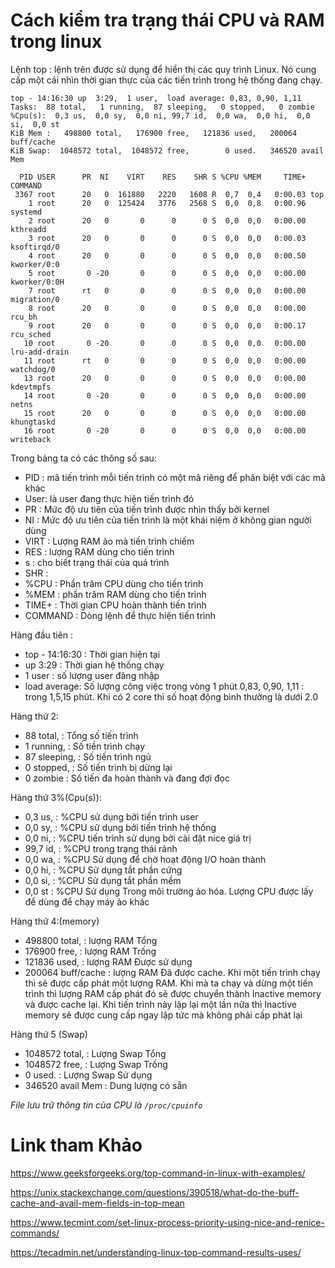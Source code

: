 #  Cách kiểm tra trạng thái CPU và RAM trong linux
Lệnh top : lệnh trên được sử dụng để hiển thị các quy trình Linux. Nó cung cấp một cái nhìn thời gian thực của các tiến trình trong hệ thống đang chạy. 


```
top - 14:16:30 up  3:29,  1 user,  load average: 0,83, 0,90, 1,11
Tasks:  88 total,   1 running,  87 sleeping,   0 stopped,   0 zombie
%Cpu(s):  0,3 us,  0,0 sy,  0,0 ni, 99,7 id,  0,0 wa,  0,0 hi,  0,0 si,  0,0 st
KiB Mem :   498800 total,   176900 free,   121836 used,   200064 buff/cache
KiB Swap:  1048572 total,  1048572 free,        0 used.   346520 avail Mem 

  PID USER      PR  NI    VIRT    RES    SHR S %CPU %MEM     TIME+ COMMAND                 
 3367 root      20   0  161880   2220   1608 R  0,7  0,4   0:00.03 top                     
    1 root      20   0  125424   3776   2568 S  0,0  0,8   0:00.96 systemd                 
    2 root      20   0       0      0      0 S  0,0  0,0   0:00.00 kthreadd                
    3 root      20   0       0      0      0 S  0,0  0,0   0:00.03 ksoftirqd/0             
    4 root      20   0       0      0      0 S  0,0  0,0   0:00.50 kworker/0:0             
    5 root       0 -20       0      0      0 S  0,0  0,0   0:00.00 kworker/0:0H            
    7 root      rt   0       0      0      0 S  0,0  0,0   0:00.00 migration/0             
    8 root      20   0       0      0      0 S  0,0  0,0   0:00.00 rcu_bh                  
    9 root      20   0       0      0      0 S  0,0  0,0   0:00.17 rcu_sched               
   10 root       0 -20       0      0      0 S  0,0  0,0   0:00.00 lru-add-drain           
   11 root      rt   0       0      0      0 S  0,0  0,0   0:00.00 watchdog/0              
   13 root      20   0       0      0      0 S  0,0  0,0   0:00.00 kdevtmpfs               
   14 root       0 -20       0      0      0 S  0,0  0,0   0:00.00 netns                   
   15 root      20   0       0      0      0 S  0,0  0,0   0:00.00 khungtaskd              
   16 root       0 -20       0      0      0 S  0,0  0,0   0:00.00 writeback 
```

Trong bảng ta có các thông số sau: 
- PID : mã tiến trình mỗi tiến trình có một mã riêng để phân biệt với các mã khác
- User: là user đang thực hiện tiến trình đó
- PR : Mức độ ưu tiên của tiến trình được nhìn thấy bởi kernel
- NI :  Mức độ ưu tiên của tiến trình là một khái niệm ở không gian người dùng
- VIRT : Lượng RAM ảo mà tiến trình chiếm 
- RES : lượng RAM dùng cho tiến trình 
- s : cho biết trạng thái của quá trình
- SHR : 
- %CPU : Phần trăm CPU dùng cho tiến trình
- %MEM : phần trăm RAM dùng cho tiến trình
- TIME+ : Thời gian CPU hoàn thành tiến trình 
- COMMAND : Dòng lệnh để thực hiện tiến trình 

Hàng đầu tiên :
- top - 14:16:30 : Thời gian hiện tại 
-  up  3:29 : Thời gian hệ thống chạy 
-   1 user : số lượng user đăng nhập 
- load average: Số lượng công việc trong vòng 1 phút 0,83, 0,90, 1,11 : trong 1,5,15 phút. Khi có 2 core thì số hoạt động bình thường là dưới 2.0 

Hàng thứ 2:
- 88 total,   : Tổng số tiến trình 
- 1 running,          : Số tiền trình chạy 
- 87 sleeping,        :  Số tiến  trình ngủ 
- 0 stopped,          : Số tiến trình bị dừng lại 
- 0 zombie            : Số tiến đa hoàn thành và đang đợi đọc 

Hàng thứ 3%(Cpu(s)):  
- 0,3 us,  : %CPU sử dụng bởi tiến trình user 
- 0,0 sy,  : %CPU sử dụng bởi tiến trình hệ thống
- 0,0 ni,  : %CPU tiến trình sử dụng bởi cài đặt nice giá trị 
- 99,7 id, : %CPU trong trạng thái rảnh 
- 0,0 wa,  : %CPU Sử dụng để chờ hoạt động I/O hoàn thành 
- 0,0 hi,  : %CPU Sử dụng tắt phần cứng 
- 0,0 si,  : %CPU Sử dụng tắt phần mềm 
- 0,0 st   : %CPU Sử dụng  Trong môi trường ảo hóa. Lượng CPU được lấy để dùng để chạy máy ảo khác 

Hàng thứ 4:(memory)
- 498800 total,    : lượng RAM  Tổng
- 176900 free,     : lượng RAM  Trống
- 121836 used,     : lượng RAM  Được sử dụng 
- 200064 buff/cache : lượng RAM  Đã được cache. Khi một tiến trình chạy thì sẽ được cấp phát một lượng RAM. Khi mà ta chạy và dừng một tiến trình thì lượng RAM cấp phát đó sẽ được chuyển thành Inactive memory và được cache lại. Khi tiến trình này lặp lại một lần nữa thì Inactive memory sẽ được cung cấp ngay lập tức mà không phải cấp phát lại

Hàng thứ 5 (Swap)
- 1048572 total,   : Lượng Swap Tổng   
- 1048572 free,    : Lượng Swap Trống    
- 0 used.          : Lượng Swap Sử dụng 
- 346520 avail Mem : Dung lượng có sẵn 

*File lưu trữ thông tin của CPU là `/proc/cpuinfo`*
# Link tham Khảo 

https://www.geeksforgeeks.org/top-command-in-linux-with-examples/

https://unix.stackexchange.com/questions/390518/what-do-the-buff-cache-and-avail-mem-fields-in-top-mean

https://www.tecmint.com/set-linux-process-priority-using-nice-and-renice-commands/

https://tecadmin.net/understanding-linux-top-command-results-uses/

